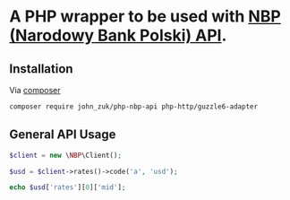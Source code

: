 A PHP wrapper to be used with [NBP (Narodowy Bank Polski) API](http://api.nbp.pl/).
==============

Installation
------------

Via [composer](https://getcomposer.org)

```bash
composer require john_zuk/php-nbp-api php-http/guzzle6-adapter
```

General API Usage
-----------------

```php
$client = new \NBP\Client();

$usd = $client->rates()->code('a', 'usd');

echo $usd['rates'][0]['mid'];

```